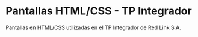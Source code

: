 # Pantallas HTML/CSS - TP Integrador

Pantallas en HTML/CSS utilizadas en el TP Integrador de Red Link S.A.
